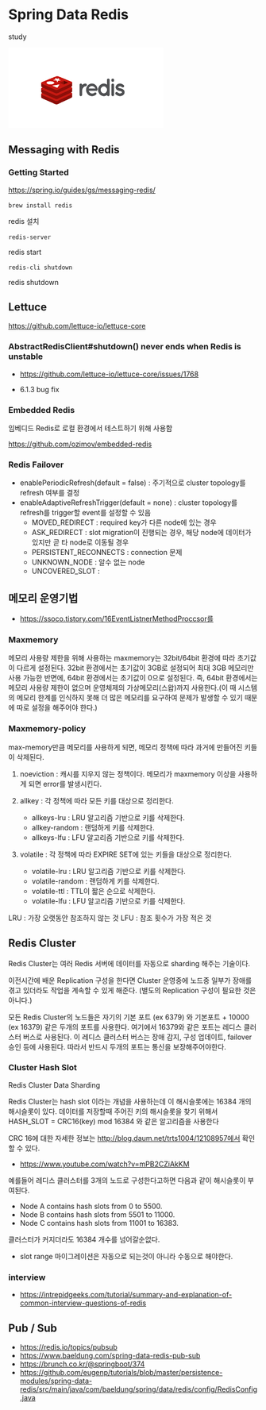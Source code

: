 # Spring Data Redis

study

![redis](/doc/redis_.png)


## Messaging with Redis

### Getting Started 

https://spring.io/guides/gs/messaging-redis/


```
brew install redis
```
redis 설치 
```
redis-server
```
redis start

```
redis-cli shutdown
```

redis shutdown


## Lettuce

https://github.com/lettuce-io/lettuce-core

### AbstractRedisClient#shutdown() never ends when Redis is unstable

- https://github.com/lettuce-io/lettuce-core/issues/1768

- 6.1.3 bug fix 




### Embedded Redis

임베디드 Redis로 로컬 환경에서 테스트하기 위해 사용함 

https://github.com/ozimov/embedded-redis

### Redis Failover
- enablePeriodicRefresh(default = false) : 주기적으로 cluster topology를 refresh 여부를 결정 
- enableAdaptiveRefreshTrigger(default = none) : cluster topology를 refresh를 trigger할 event를 설정할 수 있음 
  - MOVED_REDIRECT : required key가 다른 node에 있는 경우 
  - ASK_REDIRECT : slot migration이 진행되는 경우, 해당 node에 데이터가 있지만 곧 타 node로 이동될 경우 
  - PERSISTENT_RECONNECTS : connection 문제
  - UNKNOWN_NODE : 알수 없는 node
  - UNCOVERED_SLOT : 

## 메모리 운영기법

- https://ssoco.tistory.com/16EventListnerMethodProccsor를

### Maxmemory

메모리 사용량 제한을 위해 사용하는 maxmemory는 32bit/64bit 환경에 따라 초기값이 다르게 설정된다. 32bit 환경에서는 초기값이 3GB로 설정되어 최대 3GB 메모리만 사용 가능한 반면에, 64bit 환경에서는 초기값이 0으로 설정된다. 즉, 64bit 환경에서는 메모리 사용량 제한이 없으며 운영체제의 가상메모리(스왑)까지 사용한다.(이 때 시스템의 메모리 한계를 인식하지 못해 더 많은 메모리를 요구하여 문제가 발생할 수 있기 때문에 따로 설정을 해주어야 한다.)

### Maxmemory-policy 

max-memory만큼 메모리를 사용하게 되면, 메모리 정책에 따라 과거에 만들어진 키들이 삭제된다.

1. noeviction
: 캐시를 지우지 않는 정책이다. 메모리가 maxmemory 이상을 사용하게 되면 error를 발생시킨다.

2. allkey 
: 각 정책에 따라 모든 키를 대상으로 정리한다.
    - allkeys-lru : LRU 알고리즘 기반으로 키를 삭제한다.
    - allkey-random : 랜덤하게 키를 삭제한다.
    - allkeys-lfu : LFU 알고리즘 기반으로 키를 삭제한다.
3. volatile 
: 각 정책에 따라 EXPIRE SET에 있는 키들을 대상으로 정리한다.
    - volatile-lru : LRU 알고리즘 기반으로 키를 삭제한다.
    - volatile-random : 랜덤하게 키를 삭제한다.
    - volatile-ttl : TTL이 짧은 순으로 삭제한다.
    - volatile-lfu : LFU 알고리즘 기반으로 키를 삭제한다.

LRU : 가장 오랫동안 참조하지 않는 것
LFU : 참조 횟수가 가장 적은 것    
    

## Redis Cluster    
 
Redis Cluster는 여러 Redis 서버에 데이터를 자동으로 sharding 해주는 기술이다. 

이전시간에 배운 Replication 구성을 한다면 Cluster 운영중에 노드중 일부가 장애를 겪고 있더라도 작업을 계속할 수 있게 해준다. (별도의 Replication 구성이 필요한 것은 아니다.)

모든 Redis Cluster의 노드들은 자기의 기본 포트 (ex 6379) 와 기본포트 + 10000 (ex 16379) 같은 두개의 포트를 사용한다. 여기에서 16379와 같은 포트는 레디스 클러스터 버스로 사용된다. 이 레디스 클러스터 버스는 장애 감지, 구성 업데이트, failover 승인 등에 사용된다. 따라서 반드시 두개의 포트는 통신을 보장해주어야한다.


### Cluster Hash Slot

Redis Cluster Data Sharding

Redis Cluster는 hash slot 이라는 개념을 사용하는데 이 해시슬롯에는 16384 개의 해시슬롯이 있다. 데이터를 저장할때 주어진 키의 해시슬롯을 찾기 위해서 HASH_SLOT = CRC16(key) mod 16384 와 같은 알고리즘을 사용한다 

CRC 16에 대한 자세한 정보는 http://blog.daum.net/trts1004/12108957에서 확인할 수 있다.  
  
- https://www.youtube.com/watch?v=mPB2CZiAkKM

예를들어 레디스 클러스터를 3개의 노드로 구성한다고하면 다음과 같이 해시슬롯이 부여된다.

- Node A contains hash slots from 0 to 5500.
- Node B contains hash slots from 5501 to 11000.
- Node C contains hash slots from 11001 to 16383.  
  
클러스터가 커지더라도 16384 개수를 넘어갈순없다.

- slot range 마이그레이션은 자동으로 되는것이 아니라 수동으로 해야한다.  


    

### interview 

- https://intrepidgeeks.com/tutorial/summary-and-explanation-of-common-interview-questions-of-redis

## Pub / Sub

- https://redis.io/topics/pubsub
- https://www.baeldung.com/spring-data-redis-pub-sub
- https://brunch.co.kr/@springboot/374
- https://github.com/eugenp/tutorials/blob/master/persistence-modules/spring-data-redis/src/main/java/com/baeldung/spring/data/redis/config/RedisConfig.java